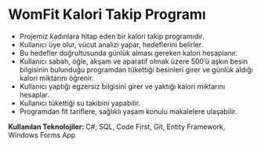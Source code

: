# WomFit Kalori Takip Programı
* Projemiz kadınlara hitap eden bir kalori takip programıdır.
* Kullanıcı üye olur, vücut analizi yapar, hedeflerini belirler.
* Bu hedefler doğrultusunda günlük alması gereken kalori hesaplanır. 
* Kullanıcı sabah, öğle, akşam ve aparatif olmak üzere 500’ü aşkın besin bilgisinin bulunduğu programdan tükettiği besinleri girer ve günlük aldığı kalori miktarını öğrenir. 
* Kullanıcı yaptığı egzersiz bilgisini girer ve yaktığı kalori miktarını hesaplar.
* Kullanıcı tükettiği su takibini yapabilir.
* Programdan fit tariflere, sağlıklı yaşam konulu makalelere ulaşabilir.

<b>Kullanılan Teknolojiler: </b> C#, SQL, Code First, Git, Entity Framework, Windows Forms App
